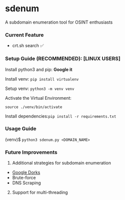 # sdenum
A subdomain enumeration tool for OSINT enthusiasts

### Current Feature
* crt.sh search ✅

### Setup Guide (RECOMMENDED): [LINUX USERS]
Install python3 and pip: **Google it**

Install venv: `pip install virtualenv`

Setup venv: `python3 -m venv venv`

Activate the Virtual Environment:

`source ./venv/bin/activate`

Install dependencies:`pip install -r requirements.txt`


### Usage Guide

(venv)$ `python3 sdenum.py <DOMAIN_NAME>`



### Future Improvements
1. Additional strategies for subdomain enumeration
* [Google Dorks](https://exploit-db.com/google-hacking-database)
* Brute-force
* DNS Scraping
2. Support for multi-threading